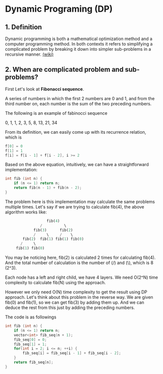 # Dynamic Programing (DP)
## 1. Definition
Dynamic programming is both a mathematical optimization method and a computer programming method. In both contexts it refers to simplifying a complicated problem by breaking it down into simpler sub-problems in a recursive manner. [(wiki)](https://en.wikipedia.org/wiki/Dynamic_programming)
## 2. When are complicated problem and sub-problems?
First Let's look at **Fibonacci sequence**.

A series of numbers in which the first 2 numbers are 0 and 1, and from the third number on, each number is the sum of the two preceding numbers.

The following is an example of fabinocci sequence

0, 1, 1, 2, 3, 5, 8, 13, 21, 34

From its definition, we can easily come up with its recurrence relation, which is 
```cc
f[0] = 0
f[1] = 1
f[i] = f[i - 1] + f[i - 2], i >= 2
```
Based on the above equation, intuitively, we can have a straightforward implementation:
```cc
int fib (int n) {
    if (n <= 1) return n;
    return fib(n - 1) + fib(n - 2);
}
```
The problem here is this implementation may calculate the same problems multiple times. Let's say if we are trying to calculate fib(4),
the above algorithm works like:
```sql
                   fib(4)
                /          \
             fib(3)      fib(2)
             /     \     /    \
        fib(2)  fib(1) fib(1) fib(0)
       /     \  
     fib(1) fib(0)
```
You may be noticing here, fib(2) is calculated 2 times for calculating fib(4). And the total number of calculation is the number of (/) and (\\), which is 8 (2^3). 

Each node has a left and right child, we have 4 layers. We need O(2^N) time complexity to calculate fib(N) using the approach.

However we only need O(N) time complexity to get the result using DP approach. Let's think about this problem in the reverse way. We are given fib(0) and fib(1), so we can get fib(3) by adding them up. And we can deduce the rest from this just by adding the preceding numbers.

The code is as followings

```cc
int fib (int n) {
    if (n <= 1) return n;
    vector<int> fib_seq(n + 1);
    fib_seq[0] = 0;
    fib_seq[1] = 1;
    for(int i = 2; i <= n; ++i) {
        fib_seq[i] = fib_seq[i - 1] + fib_seq[i - 2];
    }
    return fib_seq[n];
}
```
